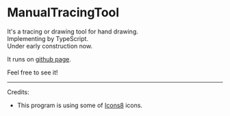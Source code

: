 # ManualTracingTool

It's a tracing or drawing tool for hand drawing.  
Implementing by TypeScript.  
Under early construction now.

It runs on [github page](https://warotarock.github.io/manual_tracing_tool/dist).

Feel free to see it!

---
Credits:

- This program is using some of [Icons8](https://icons8.com/) icons.
